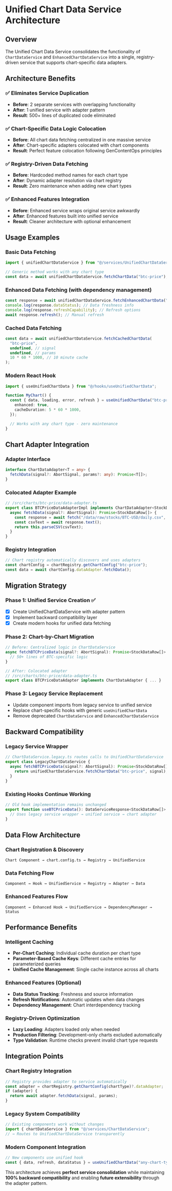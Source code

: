 # Unified Chart Data Service Architecture

## Overview

The Unified Chart Data Service consolidates the functionality of `ChartDataService` and `EnhancedChartDataService` into a single, registry-driven service that supports chart-specific data adapters.

## Architecture Benefits

### ✅ Eliminates Service Duplication

- **Before**: 2 separate services with overlapping functionality
- **After**: 1 unified service with adapter pattern
- **Result**: 500+ lines of duplicated code eliminated

### ✅ Chart-Specific Data Logic Colocation

- **Before**: All chart data fetching centralized in one massive service
- **After**: Chart-specific adapters colocated with chart components
- **Result**: Perfect feature colocation following GenContentOps principles

### ✅ Registry-Driven Data Fetching

- **Before**: Hardcoded method names for each chart type
- **After**: Dynamic adapter resolution via chart registry
- **Result**: Zero maintenance when adding new chart types

### ✅ Enhanced Features Integration

- **Before**: Enhanced service wraps original service awkwardly
- **After**: Enhanced features built into unified service
- **Result**: Cleaner architecture with optional enhancement

## Usage Examples

### Basic Data Fetching

```typescript
import { unifiedChartDataService } from "@/services/UnifiedChartDataService";

// Generic method works with any chart type
const data = await unifiedChartDataService.fetchChartData("btc-price");
```

### Enhanced Data Fetching (with dependency management)

```typescript
const response = await unifiedChartDataService.fetchEnhancedChartData("btc-price");
console.log(response.dataStatus); // Data freshness info
console.log(response.refreshCapability); // Refresh options
await response.refresh(); // Manual refresh
```

### Cached Data Fetching

```typescript
const data = await unifiedChartDataService.fetchCachedChartData(
  "btc-price",
  undefined, // signal
  undefined, // params
  10 * 60 * 1000, // 10 minute cache
);
```

### Modern React Hook

```typescript
import { useUnifiedChartData } from "@/hooks/useUnifiedChartData";

function MyChart() {
  const { data, loading, error, refresh } = useUnifiedChartData("btc-price", {
    enhanced: true,
    cacheDuration: 5 * 60 * 1000,
  });

  // Works with any chart type - zero maintenance
}
```

## Chart Adapter Integration

### Adapter Interface

```typescript
interface ChartDataAdapter<T = any> {
  fetchData(signal?: AbortSignal, params?: any): Promise<T[]>;
}
```

### Colocated Adapter Example

```typescript
// /src/charts/btc-price/data-adapter.ts
export class BTCPriceDataAdapterImpl implements ChartDataAdapter<StockDataRow> {
  async fetchData(signal?: AbortSignal): Promise<StockDataRow[]> {
    const response = await fetch("/data/raw/stocks/BTC-USD/daily.csv", { signal });
    const csvText = await response.text();
    return this.parseCSV(csvText);
  }
}
```

### Registry Integration

```typescript
// Chart registry automatically discovers and uses adapters
const chartConfig = chartRegistry.getChartConfig("btc-price");
const data = await chartConfig.dataAdapter.fetchData();
```

## Migration Strategy

### Phase 1: Unified Service Creation ✅

- [x] Create UnifiedChartDataService with adapter pattern
- [x] Implement backward compatibility layer
- [x] Create modern hooks for unified data fetching

### Phase 2: Chart-by-Chart Migration

```typescript
// Before: Centralized logic in ChartDataService
async fetchBTCPriceData(signal?: AbortSignal): Promise<StockDataRow[]> {
  // 50+ lines of BTC-specific logic
}

// After: Colocated adapter
// /src/charts/btc-price/data-adapter.ts
export class BTCPriceDataAdapter implements ChartDataAdapter { ... }
```

### Phase 3: Legacy Service Replacement

- Update component imports from legacy service to unified service
- Replace chart-specific hooks with generic `useUnifiedChartData`
- Remove deprecated `ChartDataService` and `EnhancedChartDataService`

## Backward Compatibility

### Legacy Service Wrapper

```typescript
// ChartDataService.legacy.ts routes calls to UnifiedChartDataService
export class LegacyChartDataService {
  async fetchBTCPriceData(signal?: AbortSignal): Promise<StockDataRow[]> {
    return unifiedChartDataService.fetchChartData("btc-price", signal);
  }
}
```

### Existing Hooks Continue Working

```typescript
// Old hook implementation remains unchanged
export function useBTCPriceData(): DataServiceResponse<StockDataRow[]> {
  // Uses legacy service wrapper → unified service → chart adapter
}
```

## Data Flow Architecture

### Chart Registration & Discovery

```
Chart Component → chart.config.ts → Registry → UnifiedService
```

### Data Fetching Flow

```
Component → Hook → UnifiedService → Registry → Adapter → Data
```

### Enhanced Features Flow

```
Component → Enhanced Hook → UnifiedService → DependencyManager → Status
```

## Performance Benefits

### Intelligent Caching

- **Per-Chart Caching**: Individual cache duration per chart type
- **Parameter-Based Cache Keys**: Different cache entries for parameterized queries
- **Unified Cache Management**: Single cache instance across all charts

### Enhanced Features (Optional)

- **Data Status Tracking**: Freshness and source information
- **Refresh Notifications**: Automatic updates when data changes
- **Dependency Management**: Chart interdependency tracking

### Registry-Driven Optimization

- **Lazy Loading**: Adapters loaded only when needed
- **Production Filtering**: Development-only charts excluded automatically
- **Type Validation**: Runtime checks prevent invalid chart type requests

## Integration Points

### Chart Registry Integration

```typescript
// Registry provides adapter to service automatically
const adapter = chartRegistry.getChartConfig(chartType)?.dataAdapter;
if (adapter) {
  return await adapter.fetchData(signal, params);
}
```

### Legacy System Compatibility

```typescript
// Existing components work without changes
import { chartDataService } from "@/services/ChartDataService";
// → Routes to UnifiedChartDataService transparently
```

### Modern Component Integration

```typescript
// New components use unified hook
const { data, refresh, dataStatus } = useUnifiedChartData("any-chart-type");
```

This architecture achieves **perfect service consolidation** while maintaining **100% backward compatibility** and enabling **future extensibility** through the adapter pattern.
